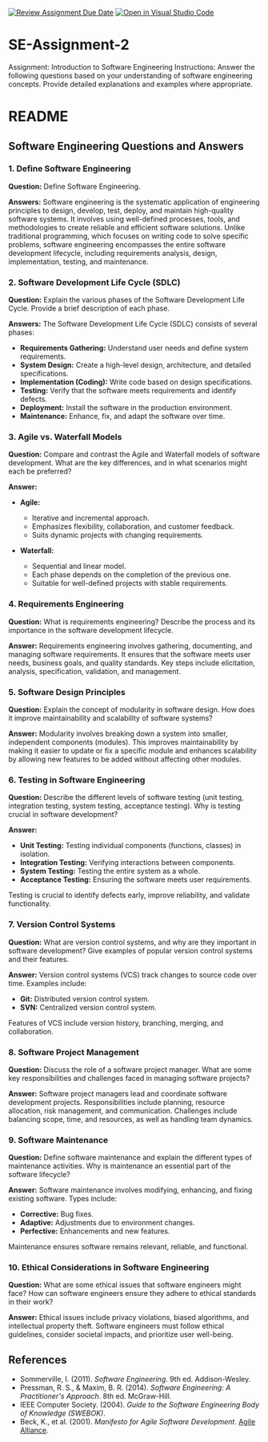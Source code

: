 [![Review Assignment Due Date](https://classroom.github.com/assets/deadline-readme-button-24ddc0f5d75046c5622901739e7c5dd533143b0c8e959d652212380cedb1ea36.svg)](https://classroom.github.com/a/-ucQIGTc)
[![Open in Visual Studio Code](https://classroom.github.com/assets/open-in-vscode-718a45dd9cf7e7f842a935f5ebbe5719a5e09af4491e668f4dbf3b35d5cca122.svg)](https://classroom.github.com/online_ide?assignment_repo_id=15195487&assignment_repo_type=AssignmentRepo)
# SE-Assignment-2
Assignment: Introduction to Software Engineering
Instructions:
Answer the following questions based on your understanding of software engineering concepts. Provide detailed explanations and examples where appropriate.

# README

## Software Engineering Questions and Answers

### 1. Define Software Engineering
**Question:**
Define Software Engineering.

**Answers:**
Software engineering is the systematic application of engineering principles to design, develop, test, deploy, and maintain high-quality software systems. It involves using well-defined processes, tools, and methodologies to create reliable and efficient software solutions. Unlike traditional programming, which focuses on writing code to solve specific problems, software engineering encompasses the entire software development lifecycle, including requirements analysis, design, implementation, testing, and maintenance.

### 2. Software Development Life Cycle (SDLC)
**Question:**
Explain the various phases of the Software Development Life Cycle. Provide a brief description of each phase.

**Answers:**
The Software Development Life Cycle (SDLC) consists of several phases:

- **Requirements Gathering:** Understand user needs and define system requirements.
- **System Design:** Create a high-level design, architecture, and detailed specifications.
- **Implementation (Coding):** Write code based on design specifications.
- **Testing:** Verify that the software meets requirements and identify defects.
- **Deployment:** Install the software in the production environment.
- **Maintenance:** Enhance, fix, and adapt the software over time.

### 3. Agile vs. Waterfall Models
**Question:**
Compare and contrast the Agile and Waterfall models of software development. What are the key differences, and in what scenarios might each be preferred?

**Answer:**
- **Agile:**
  - Iterative and incremental approach.
  - Emphasizes flexibility, collaboration, and customer feedback.
  - Suits dynamic projects with changing requirements.
  
- **Waterfall:**
  - Sequential and linear model.
  - Each phase depends on the completion of the previous one.
  - Suitable for well-defined projects with stable requirements.

### 4. Requirements Engineering
**Question:**
What is requirements engineering? Describe the process and its importance in the software development lifecycle.

**Answer:**
Requirements engineering involves gathering, documenting, and managing software requirements. It ensures that the software meets user needs, business goals, and quality standards. Key steps include elicitation, analysis, specification, validation, and management.

### 5. Software Design Principles
**Question:**
Explain the concept of modularity in software design. How does it improve maintainability and scalability of software systems?

**Answer:**
Modularity involves breaking down a system into smaller, independent components (modules). This improves maintainability by making it easier to update or fix a specific module and enhances scalability by allowing new features to be added without affecting other modules.

### 6. Testing in Software Engineering
**Question:**
Describe the different levels of software testing (unit testing, integration testing, system testing, acceptance testing). Why is testing crucial in software development?

**Answer:**
- **Unit Testing:** Testing individual components (functions, classes) in isolation.
- **Integration Testing:** Verifying interactions between components.
- **System Testing:** Testing the entire system as a whole.
- **Acceptance Testing:** Ensuring the software meets user requirements.

Testing is crucial to identify defects early, improve reliability, and validate functionality.

### 7. Version Control Systems
**Question:**
What are version control systems, and why are they important in software development? Give examples of popular version control systems and their features.

**Answer:**
Version control systems (VCS) track changes to source code over time. Examples include:

- **Git:** Distributed version control system.
- **SVN:** Centralized version control system.

Features of VCS include version history, branching, merging, and collaboration.

### 8. Software Project Management
**Question:**
Discuss the role of a software project manager. What are some key responsibilities and challenges faced in managing software projects?

**Answer:**
Software project managers lead and coordinate software development projects. Responsibilities include planning, resource allocation, risk management, and communication. Challenges include balancing scope, time, and resources, as well as handling team dynamics.

### 9. Software Maintenance
**Question:**
Define software maintenance and explain the different types of maintenance activities. Why is maintenance an essential part of the software lifecycle?

**Answer:**
Software maintenance involves modifying, enhancing, and fixing existing software. Types include:

- **Corrective:** Bug fixes.
- **Adaptive:** Adjustments due to environment changes.
- **Perfective:** Enhancements and new features.

Maintenance ensures software remains relevant, reliable, and functional.

### 10. Ethical Considerations in Software Engineering
**Question:**
What are some ethical issues that software engineers might face? How can software engineers ensure they adhere to ethical standards in their work?

**Answer:**
Ethical issues include privacy violations, biased algorithms, and intellectual property theft. Software engineers must follow ethical guidelines, consider societal impacts, and prioritize user well-being.

## References
- Sommerville, I. (2011). *Software Engineering*. 9th ed. Addison-Wesley.
- Pressman, R. S., & Maxim, B. R. (2014). *Software Engineering: A Practitioner's Approach*. 8th ed. McGraw-Hill.
- IEEE Computer Society. (2004). *Guide to the Software Engineering Body of Knowledge (SWEBOK)*.
- Beck, K., et al. (2001). *Manifesto for Agile Software Development*. [Agile Alliance](https://agilemanifesto.org/).
